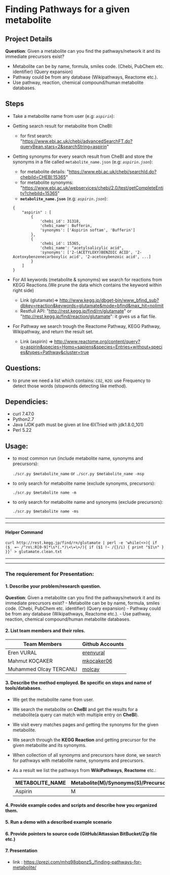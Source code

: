 # Finding Pathways for a given metabolite

## Project Details
__Question__: Given a metabolite can you find the pathways/network it and its immediate precursors
exist?
* Metabolite can be by name, formula, smiles code. (Chebi, PubChem etc. identifier) (Query expansion)
* Pathway could be from any database (Wikipathways, Reactome etc.).
* Use pathway, reaction, chemical compound/human metabolite databases.

##  Steps
- Take a metabolite name from user (e.g: _`aspirin`_):
- Getting search result for metabolite from CheBI:
	* for first search: "https://www.ebi.ac.uk/chebi/advancedSearchFT.do?queryBean.stars=2&searchString=aspirin"

- Getting synonyms for every search result from CheBI and store the synonyms in a file called `metabolite_name.json` (e.g: _`aspirin.json`_):
	* for metabolite details: "https://www.ebi.ac.uk/chebi/searchId.do?chebiId=CHEBI:15365"
	* for metabolite synonyms: "https://www.ebi.ac.uk/webservices/chebi/2.0/test/getCompleteEntity?chebiId=15365"
	* __`metabolite_name.json`__ (e.g: _`aspirin.json`_):
	```
	{
		"aspirin" : [
			{
				'chebi_id': 31318,
				'chebi_name': Bufferin,
				'synonyms': ['Aspirin softam', 'Bufferin']
			},
			{
				'chebi_id': 15365,
				'chebi_name': "acetylsalicylic acid",
				'synonyms': ['2-(ACETYLOXY)BENZOIC ACID', '2-Acetoxybenzenecarboxylic acid', '2-acetoxybenzoic acid', ...]
			}
		]
	}
	```

- For All keywords (metabolite & synonyms) we search for reactions from KEGG Reactions.(We prune the data which contains the keyword within right side)
	* Link (glutamate)=> http://www.kegg.jp/dbget-bin/www_bfind_sub?dbkey=reaction&keywords=glutamate&mode=bfind&max_hit=nolimit
	* Restfull API: "http://rest.kegg.jp/find/rn/glutamate" or "http://rest.kegg.jp/find/reaction/glutamate": it gives us a flat file.

- For Pathway we search trough the Reactome Pathway, KEGG Pathway, Wikipathway, and return the result set.
	* Link (aspirin) => http://www.reactome.org/content/query?q=aspirin&species=Homo+sapiens&species=Entries+without+species&types=Pathway&cluster=true


## Questions:
- to prune we need a list which contains: `CO2`, `H2O`: use Frequency to detect those words (stopwords detecting like method).

## Dependicies:
-	curl 7.47.0
- Python2.7
- Java (JDK path must be given at line 6)(Tried with jdk1.8.0_101)
- Perl 5.22

## Usage:
- to most common run (include metabolite name, synonyms and precursors):

	``` ./scr.py $metabolite_name ```
	or
	``` ./scr.py $metabolite_name -msp ```

- to only search for metabolite name (exclude synonyms, precursors):

	``` ./scr.py $metabolite name -m ```

- to only search for metabolite name and synonyms (exclude precursors):

	``` ./scr.py $metabolite name -ms ```
	
---
---
#### Helper Command
```
curl http://rest.kegg.jp/find/rn/glutamate | perl -e 'while(<>){ if ($_ =~ /^rn\:R[0-9]*\s*(.*)\<\=\>/){ if ($1 !~ /{}/i) { print "$1\n" }  }}' > glutamate.clean.txt
```
---
---
### The requierement for Presentation:

#### 1. Describe your problem/research question.

__Question__: Given a metabolite can you find the pathways/network it and its immediate precursors exist?
	- Metabolite can be by name, formula, smiles code. (Chebi, PubChem etc. identifier) (Query expansion)
	- Pathway could be from any database (Wikipathways, Reactome etc.).
	- Use pathway, reaction, chemical compound/human metabolite databases.

#### 2. List team members and  their roles.

| Team Members            | Github Accounts                           |
|-------------------------|-------------------------------------------|
| Eren VURAL              |[erenvural](https://github.com/erenvural)  |
| Mahmut KOÇAKER          |[mkocaker06](https://github.com/mkocaker06)|
| Muhammed Olcay TERCANLI |[molcay](https://github.com/molcay)        |

#### 3. Describe the method employed. Be specific on steps and name of tools/databases.
* We get the metabolite name from user.
* We search the metabolite on __CheBI__ and get the results for a metabolite(a query can match with multiple entry on __CheBI__).
* We visit every matches pages and getting the synonyms for the given metabolite.
* We search through the __KEGG Reaction__ and getting precursor for the given metabolite and its synonyms.
* When collection of all synonyms and precursors have done, we search for pathways with metabolite name, synonyms and precursors.
* As a result we list the pathways from __WikiPathways__, __Reactome__ etc.:

	| METABOLITE_NAME		| Metabolite(M)/Synonyms(S)/Precursor(P)		| PATHWAYS 		        |
	|-----------------------|-----------------------------------------------|-----------------------|
	| Aspirin 				| M 											| URL(wikipathways/asd) |

#### 4. Provide example codes and scripts and describe how you organized them.

#### 5. Run a demo with a described example scenario

#### 6.  Provide pointers to source code (GitHub/Attassian BitBucket/Zip file etc.)

#### 7. Presentation
* link : https://prezi.com/mhq98qbpnz5_/finding-pathways-for-metabolite/
